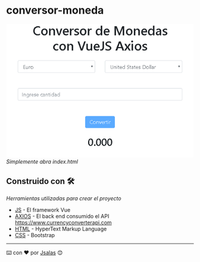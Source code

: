 # conversor-moneda

![screensot pokemon](img/screenshot_demo.png "Screenshot conversor de monedas")
_Simplemente abra index.html_

## Construido con 🛠️

_Herramientas utilizadas para crear el proyecto_

* [JS](https://vuejs.org/) - El framework Vue
* [AXIOS](https://github.com/axios/axios) - El back end consumido el API https://www.currencyconverterapi.com
* [HTML](#) - HyperText Markup Language
* [CSS](https://getbootstrap.com/) - Bootstrap

---
⌨️ con ❤️ por [Jsalas](https://github.com/Jsalas902) 😊